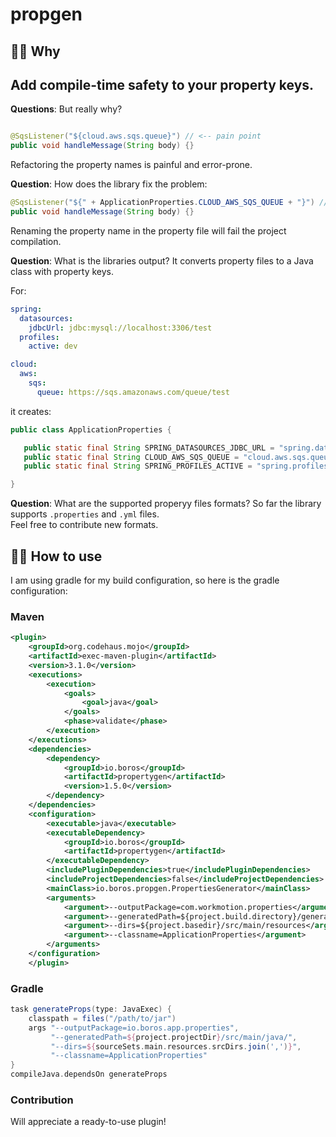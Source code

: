 # propgen

## 👨‍💻 Why

Add compile-time safety to your property keys.
---

**Questions**: But really why?
```java

@SqsListener("${cloud.aws.sqs.queue}") // <-- pain point 
public void handleMessage(String body) {}
```

Refactoring the property names is painful and error-prone.  

**Question**: How does the library fix the problem:
```java
@SqsListener("${" + ApplicationProperties.CLOUD_AWS_SQS_QUEUE + "}") // <-- generated safe code
public void handleMessage(String body) {}
```
Renaming the property name in the property file will fail the project compilation.

**Question**: What is the libraries output?
It converts property files to a Java class with property keys.

For:
```yaml
spring:
  datasources:
    jdbcUrl: jdbc:mysql://localhost:3306/test
  profiles:
    active: dev

cloud:
  aws:
    sqs:
      queue: https://sqs.amazonaws.com/queue/test
```
it creates:
```java
public class ApplicationProperties {

   public static final String SPRING_DATASOURCES_JDBC_URL = "spring.datasources.jdbcUrl";
   public static final String CLOUD_AWS_SQS_QUEUE = "cloud.aws.sqs.queue";
   public static final String SPRING_PROFILES_ACTIVE = "spring.profiles.active";

}

```
**Question**: What are the supported properyy files formats?
So far the library supports `.properties` and `.yml` files.  
Feel free to contribute new formats.

## 👨‍💻 How to use
I am using gradle for my build configuration, so here is the gradle configuration:

### Maven
```xml
<plugin>
    <groupId>org.codehaus.mojo</groupId>
    <artifactId>exec-maven-plugin</artifactId>
    <version>3.1.0</version>
    <executions>
        <execution>
            <goals>
                <goal>java</goal>
            </goals>
            <phase>validate</phase>
        </execution>
    </executions>
    <dependencies>
        <dependency>
            <groupId>io.boros</groupId>
            <artifactId>propertygen</artifactId>
            <version>1.5.0</version>
        </dependency>
    </dependencies>
    <configuration>
        <executable>java</executable>
        <executableDependency>
            <groupId>io.boros</groupId>
            <artifactId>propertygen</artifactId>
        </executableDependency>
        <includePluginDependencies>true</includePluginDependencies>
        <includeProjectDependencies>false</includeProjectDependencies>
        <mainClass>io.boros.propgen.PropertiesGenerator</mainClass>
        <arguments>
            <argument>--outputPackage=com.workmotion.properties</argument>
            <argument>--generatedPath=${project.build.directory}/generated-sources/annotations</argument>
            <argument>--dirs=${project.basedir}/src/main/resources</argument>
            <argument>--classname=ApplicationProperties</argument>
        </arguments>
    </configuration>
    </plugin>
```

### Gradle
```groovy
task generateProps(type: JavaExec) {
    classpath = files("/path/to/jar")
    args "--outputPackage=io.boros.app.properties",
         "--generatedPath=${project.projectDir}/src/main/java/",
         "--dirs=${sourceSets.main.resources.srcDirs.join(',')}",
         "--classname=ApplicationProperties"
}
compileJava.dependsOn generateProps
```

### Contribution
Will appreciate a ready-to-use plugin!
